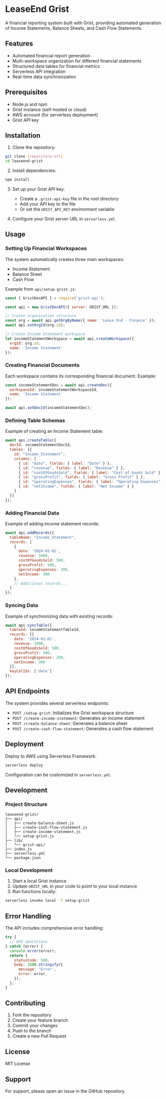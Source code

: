 # LeaseEnd Grist

A financial reporting system built with Grist, providing automated generation of Income Statements, Balance Sheets, and Cash Flow Statements.

## Features

- Automated financial report generation
- Multi-workspace organization for different financial statements
- Structured data tables for financial metrics
- Serverless API integration
- Real-time data synchronization

## Prerequisites

- Node.js and npm
- Grist instance (self-hosted or cloud)
- AWS account (for serverless deployment)
- Grist API key

## Installation

1. Clone the repository:
```bash
git clone [repository-url]
cd leaseend-grist
```

2. Install dependencies:
```bash
npm install
```

3. Set up your Grist API key:
   - Create a `.grist-api-key` file in the root directory
   - Add your API key to the file
   - Or set the `GRIST_API_KEY` environment variable

4. Configure your Grist server URL in `serverless.yml`

## Usage

### Setting Up Financial Workspaces

The system automatically creates three main workspaces:
- Income Statement
- Balance Sheet
- Cash Flow

Example from `api/setup-grist.js`:

```javascript
const { GristDocAPI } = require('grist-api');

const api = new GristDocAPI({ server: GRIST_URL });

// Create organization structure
const org = await api.getOrgByName({ name: 'Lease End - Finance' });
await api.setOrgId(org.id);

// Create Income Statement workspace
let incomeStatementWorkspace = await api.createWorkspace({ 
  orgId: org.id, 
  name: 'Income Statement'
});
```

### Creating Financial Documents

Each workspace contains its corresponding financial document. Example:

```javascript
const incomeStatementDoc = await api.createDoc({
  workspaceId: incomeStatementWorkspaceId, 
  name: 'Income Statement'
});

await api.setDocId(incomeStatementDoc);
```

### Defining Table Schemas

Example of creating an Income Statement table:

```javascript
await api.createTable({
  docId: incomeStatementDocId,
  tables: [{
    id: "Income_Statement",
    columns: [
      { id: "date", fields: { label: "Date" } },
      { id: "revenue", fields: { label: "Revenue" } },
      { id: "costOfGoodsSold", fields: { label: "Cost of Goods Sold" } },
      { id: "grossProfit", fields: { label: "Gross Profit" } },
      { id: "operatingExpenses", fields: { label: "Operating Expenses" } },
      { id: "netIncome", fields: { label: "Net Income" } }
    ]
  }]
});
```

### Adding Financial Data

Example of adding income statement records:

```javascript
await api.addRecords({
  tableName: "Income_Statement",
  records: [
    {
      date: '2024-01-01',
      revenue: 1000,
      costOfGoodsSold: 500,
      grossProfit: 500,
      operatingExpenses: 200,
      netIncome: 300
    },
    // Additional records...
  ]
});
```

### Syncing Data

Example of synchronizing data with existing records:

```javascript
await api.syncTable({
  tableId: incomeStatementTableId,
  records: [{
    date: '2024-01-01',
    revenue: 1000,
    costOfGoodsSold: 500,
    grossProfit: 500,
    operatingExpenses: 200,
    netIncome: 300
  }],
  keyColIds: ['date']
});
```

## API Endpoints

The system provides several serverless endpoints:

- `POST /setup-grist`: Initializes the Grist workspace structure
- `POST /create-income-statement`: Generates an income statement
- `POST /create-balance-sheet`: Generates a balance sheet
- `POST /create-cash-flow-statement`: Generates a cash flow statement

## Deployment

Deploy to AWS using Serverless Framework:

```bash
serverless deploy
```

Configuration can be customized in `serverless.yml`.

## Development

### Project Structure

```
leaseend-grist/
├── api/
│   ├── create-balance-sheet.js
│   ├── create-cash-flow-statement.js
│   ├── create-income-statement.js
│   └── setup-grist.js
├── lib/
│   └── grist-api/
├── index.js
├── serverless.yml
└── package.json
```

### Local Development

1. Start a local Grist instance
2. Update `GRIST_URL` in your code to point to your local instance
3. Run functions locally:
```bash
serverless invoke local -f setup-grist
```

## Error Handling

The API includes comprehensive error handling:

```javascript
try {
  // API operations
} catch (error) {
  console.error(error);
  return {
    statusCode: 500,
    body: JSON.stringify({
      message: 'Error',
      error: error,
    }),
  };
}
```

## Contributing

1. Fork the repository
2. Create your feature branch
3. Commit your changes
4. Push to the branch
5. Create a new Pull Request

## License

MIT License

## Support

For support, please open an issue in the GitHub repository.